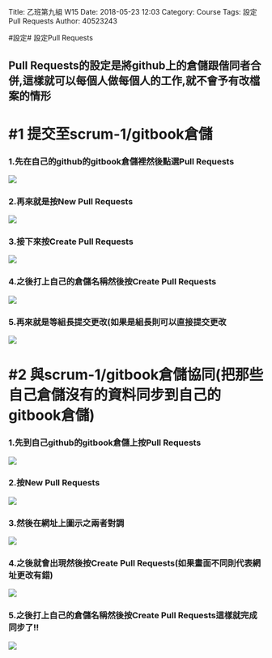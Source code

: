 Title: 乙班第九組 W15
Date: 2018-05-23 12:03
Category: Course
Tags: 設定Pull Requests
Author: 40523243

<!-- PELICAN_END_SUMMARY -->

<!-- 導入 Brython 標準程式庫 -->
<script src="../data/Brython-3.3.1/brython.js"></script>
<script src="../data/Brython-3.3.1/brython_stdlib.js"></script>
 
<!-- 啟動 Brython -->
#設定# 設定Pull Requests

## Pull Requests的設定是將github上的倉儲跟偕同者合併,這樣就可以每個人做每個人的工作,就不會予有改檔案的情形

# **\#1 提交至scrum-1/gitbook倉儲**

### 1.先在自己的github的gitbook倉儲裡然後點選Pull Requests

![](/assets/1111.png)

### 2.再來就是按New Pull Requests

![](/assets/2221222.png)

### 3.接下來按Create Pull Requests

![](/assets/33333.png)

### 4.之後打上自己的倉儲名稱然後按Create Pull Requests

![](/assets/4444444444.png)

### 5.再來就是等組長提交更改\(如果是組長則可以直接提交更改

![](/assets/555.png)

# \#2 與scrum-1/gitbook倉儲協同\(把那些自己倉儲沒有的資料同步到自己的gitbook倉儲\)

### 1.先到自己github的gitbook倉儲上按Pull Requests

![](/assets/12212.png)

### 2.按New Pull Requests

![](/assets/1414.png)

### 3.然後在網址上圖示之兩者對調

![](/assets/6666.png)

### 4.之後就會出現然後按Create Pull Requests\(如果畫面不同則代表網址更改有錯\)

![](/assets/88888.png)

### 5.之後打上自己的倉儲名稱然後按Create Pull Requests這樣就完成同步了!!

![](/assets/9999.png)

